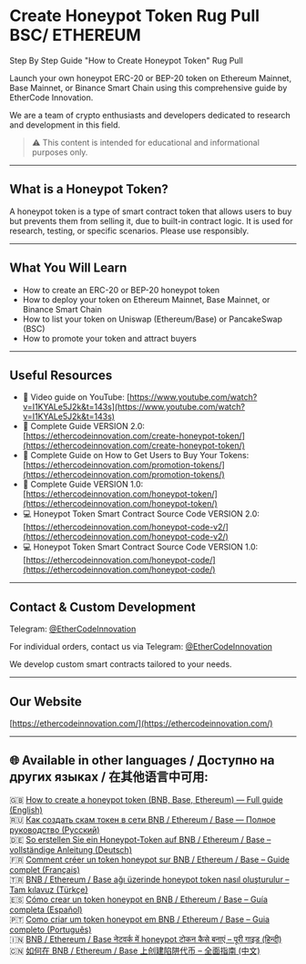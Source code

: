 # Create Honeypot Token Rug Pull BSC/ ETHEREUM
Step By Step Guide "How to Create Honeypot Token" Rug Pull

Launch your own honeypot ERC-20 or BEP-20 token on Ethereum Mainnet, Base Mainnet, or Binance Smart Chain using this comprehensive guide by EtherCode Innovation.

We are a team of crypto enthusiasts and developers dedicated to research and development in this field.

> ⚠️ This content is intended for educational and informational purposes only.

---

## What is a Honeypot Token?

A honeypot token is a type of smart contract token that allows users to buy but prevents them from selling it, due to built-in contract logic. It is used for research, testing, or specific scenarios. Please use responsibly.

---

## What You Will Learn

- How to create an ERC-20 or BEP-20 honeypot token  
- How to deploy your token on Ethereum Mainnet, Base Mainnet, or Binance Smart Chain  
- How to list your token on Uniswap (Ethereum/Base) or PancakeSwap (BSC)  
- How to promote your token and attract buyers

---

## Useful Resources

- 🎥 Video guide on YouTube: [https://www.youtube.com/watch?v=I1KYALe5J2k&t=143s](https://www.youtube.com/watch?v=I1KYALe5J2k&t=143s)  
- 📄 Complete Guide VERSION 2.0: [https://ethercodeinnovation.com/create-honeypot-token/](https://ethercodeinnovation.com/create-honeypot-token/)  
- 📄 Complete Guide on How to Get Users to Buy Your Tokens: [https://ethercodeinnovation.com/promotion-tokens/](https://ethercodeinnovation.com/promotion-tokens/)  
- 📄 Complete Guide VERSION 1.0: [https://ethercodeinnovation.com/honeypot-token/](https://ethercodeinnovation.com/honeypot-token/)  
- 💻 Honeypot Token Smart Contract Source Code VERSION 2.0: [https://ethercodeinnovation.com/honeypot-code-v2/](https://ethercodeinnovation.com/honeypot-code-v2/)  
- 💻 Honeypot Token Smart Contract Source Code VERSION 1.0: [https://ethercodeinnovation.com/honeypot-code/](https://ethercodeinnovation.com/honeypot-code/)

---

## Contact & Custom Development

Telegram: [@EtherCodeInnovation](https://t.me/EtherCodeInnovation)

For individual orders, contact us via Telegram: [@EtherCodeInnovation](https://t.me/EtherCodeInnovation)

We develop custom smart contracts tailored to your needs.

---

## Our Website

[https://ethercodeinnovation.com/](https://ethercodeinnovation.com/)

---

## 🌐 Available in other languages / Доступно на других языках / 在其他语言中可用:

🇬🇧 [How to create a honeypot token (BNB, Base, Ethereum) — Full guide (English)](./README.md)  
🇷🇺 [Как создать скам токен в сети BNB / Ethereum / Base — Полное руководство (Русский)](./README-ru.md)  
🇩🇪 [So erstellen Sie ein Honeypot-Token auf BNB / Ethereum / Base – vollständige Anleitung (Deutsch)](./README-de.md)  
🇫🇷 [Comment créer un token honeypot sur BNB / Ethereum / Base – Guide complet (Français)](./README-fr.md)  
🇹🇷 [BNB / Ethereum / Base ağı üzerinde honeypot token nasıl oluşturulur – Tam kılavuz (Türkçe)](./README-tr.md)  
🇪🇸 [Cómo crear un token honeypot en BNB / Ethereum / Base – Guía completa (Español)](./README-es.md)  
🇵🇹 [Como criar um token honeypot em BNB / Ethereum / Base – Guia completo (Português)](./README-pt.md)  
🇮🇳 [BNB / Ethereum / Base नेटवर्क में honeypot टोकन कैसे बनाएं – पूरी गाइड (हिन्दी)](./README-hi.md)  
🇨🇳 [如何在 BNB / Ethereum / Base 上创建陷阱代币 – 全面指南 (中文)](./README-zh.md)


